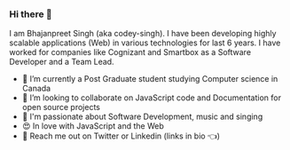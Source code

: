 ### Hi there 👋 
I am Bhajanpreet Singh (aka codey-singh). I have been developing highly scalable applications (Web) in various technologies for last 6 years. I have worked for companies like Cognizant and Smartbox as a Software Developer and a Team Lead.

- 🌱 I’m currently a Post Graduate student studying Computer science in Canada
- 👯 I’m looking to collaborate on JavaScript code and Documentation for open source projects
- 🥰 I'm passionate about Software Development, music and singing
- 😍 In love with JavaScript and the Web
- 🤝 Reach me out on Twitter or Linkedin (links in bio 👈)
